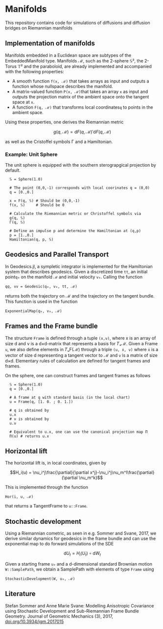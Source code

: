 # Manifolds
This repository contains code for simulations of diffusions and diffusion bridges on Riemannian manifolds

## Implementation of manifolds

Manifolds embedded in a Euclidean space are subtypes of the EmbeddedManifold type. Manifolds ℳ, such as the 2-sphere 𝕊², the 2-Torus 𝕋² and the paraboloid, are already implemented and accompanied with the following properties:

  - A smooth function ```f(x, ℳ)``` that takes arrays as input and outputs a function whose nullspace describes the manifold.
  - A matrix-valued function ```P(x, ℳ)```that takes an array ```x``` as input and outputs the projection matrix of the ambient space onto the tangent space at ```x```.
  - A function ```F(q, ℳ)``` that transforms local coordinates```q``` to points in the ambient space.

Using these properties, one derives the Riemannian metric

```math
g(q,\mathcal{M}) = \mathrm{d}F(q,\mathcal{M})'\mathrm{d}F(q,\mathcal{M})
```

as well as the Cristoffel symbols Γ and a Hamiltonian.

### Example: Unit Sphere
The unit sphere is equipped with the southern sterograpgical projection by default.

```@docs
  𝕊 = Sphere(1.0)

  # The point (0,0,-1) corresponds with local coorinates q = (0,0)
  q = [0.,0.]

  x = F(q, 𝕊) # Should be (0,0,-1)
  f(x, 𝕊)     # Should be 0

  # Calculate the Riemannian metric or Christoffel symbols via
  g(q, 𝕊)
  Γ(q, 𝕊)

  # Define an impulse p and determine the Hamiltonian at (q,p)
  p = [1.,0.]
  Hamiltonian(q, p, 𝕊)
```

## Geodesics and Parallel Transport
In Geodesics.jl, a sympletic integrator is implemented for the Hamiltonian system that describes geodesics. Given a discretized time  ```tt```, an initial point```q₀``` on the manifold ```ℳ``` and initial velocity ```v₀```. Calling the function  

```@docs
qq, vv = Geodesic(q₀, v₀, tt, ℳ)
```
returns both the trajectory on ℳ and the trajectory on the tangent bundle. This function is used in the function

```@docs
ExponentialMap(q₀, v₀, ℳ)
```

## Frames and the Frame bundle
The structure ```Frame``` is defined through a tuple ```(x,ν)```, where x is an array of size d and ν is a d×d-matrix that represents a basis for 𝑇ₓℳ. Given a Frame ```u```, we also define elements in 𝑇ᵤF(ℳ) through a triple ```(u, ẋ, ν̇)``` where  ```ẋ``` is a vector of size d representing a tangent vector to ℳ and ```ν̇``` is a matrix of size d×d. Elementary rules of calculation are defined for tangent frames and frames.

On the sphere, one can construct frames and tangent frames as follows

```@docs
  𝕊 = Sphere(1.0)
  q = [0.,0.]

  # A frame at q with standard basis (in the local chart)
  u = Frame(q, [1. 0. ; 0. 1.])

  # q is obtained by
  u.x
  # ν is obtained by
  u.ν

  # Equivalent to u.x, one can use the canonical projection map Π
  Π(u) # returns u.x
```

## Horizontal lift
The horizontal lift is, in local coordinates, given by

```math
H_i(u) = \nu_i^j\frac{\partial}{\partial x^j}-\nu_i^j\nu_m^l\frac{\partial}{\partial \nu_m^k}
```


This is implemented through the function

```@docs
Hor(i, u, ℳ)
```
that returns a TangentFrame to ```u::Frame```.

## Stochastic development
Using a Riemannian cometric,  as seen in e.g. Sommer and Svane, 2017, we derive similar dynamics for geodesics in the frame bundle and can use the exponential map to do forward simulations of the SDE

```math
\mathrm{d} U_t = H_i(U_t) \circ \mathrm{d} W_t
```
Given a starting frame ```u₀``` and a d-dimensional standard Brownian motion ```W::SamplePath```, we obtain a SamplePath with elements of type ```Frame``` using 

```@docs
StochasticDevelopment(W, u₀, ℳ) 
```

## Literature
Stefan Sommer and Anne Marie Svane: Modelling Anisotropic Covariance using Stochastic Development and Sub-Riemannian Frame Bundle Geometry. Journal of Geometric Mechanics (3), 2017, [doi.org/10.3934/jgm.2017015](https://doi.org/10.3934/jgm.2017015)
